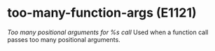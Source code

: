 # too-many-function-args (E1121)
*Too many positional arguments for %s call* Used when a function call
passes too many positional arguments.
